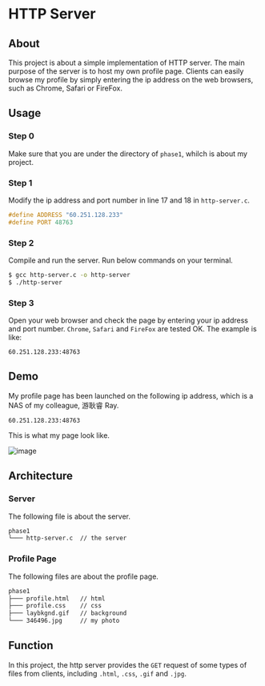 # HTTP Server
## About
This project is about a simple implementation of HTTP server. The main purpose of the server is to host my own profile page. Clients can easily browse my profile by simply entering the ip address on the web browsers, such as Chrome, Safari or FireFox. 

## Usage
### Step 0
Make sure that you are under the directory of `phase1`, whilch is about my project. 

### Step 1
Modify the ip address and port number in line 17 and 18 in `http-server.c`.

```c
#define ADDRESS "60.251.128.233"
#define PORT 48763
```

### Step 2
Compile and run the server. Run below commands on your terminal. 

```bash
$ gcc http-server.c -o http-server
$ ./http-server
```

### Step 3
Open your web browser and check the page by entering your ip address and port number. `Chrome`, `Safari` and `FireFox` are tested OK. The example is like: 

```
60.251.128.233:48763
```

## Demo
My profile page has been launched on the following ip address, which is a NAS of my colleague, 游耿睿 Ray.


```
60.251.128.233:48763
```
This is what my page look like.

![image](./demo.png)

## Architecture
### Server
The following file is about the server. 

```bash
phase1
└─── http-server.c	// the server
```

### Profile Page
The following files are about the profile page.

```bash
phase1
├─── profile.html	// html
├─── profile.css	// css
├─── laybkgnd.gif	// background
└─── 346496.jpg		// my photo
```


## Function
In this project, the http server provides the `GET` request of some types of files from clients, including `.html`, `.css`, `.gif` and `.jpg`.
